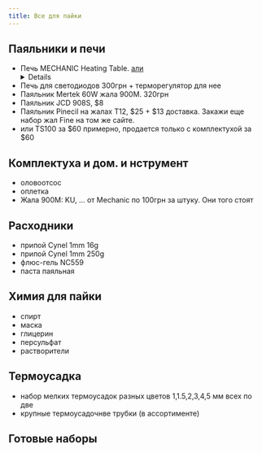 ```yaml
---
title: Все для пайки
---
```


## Паяльники и печи
- Печь MECHANIC Heating Table. [али](https://aliexpress.ru/item/1005002313668029.html) <details markdown="1">![image](https://user-images.githubusercontent.com/17731587/143229942-a8c359f7-3ab1-4dfa-bebd-3502b1f2c7b4.png)</detalis>
- Печь для светодиодов 300грн + терморегулятор для нее
- Паяльник Mertek 60W жала 900M. 320грн
- Паяльник JCD 908S, $8
- Паяльник Pinecil на жалах Т12, $25 + $13 доставка. Закажи еще набор жал Fine на том же сайте.
- или TS100 за $60 примерно, продается только с комплектухой за $60


## Комплектуха и дом. и нструмент
- оловоотсос
- оплетка
- Жала 900M: KU, ... от Mechanic по 100грн за штуку. Они того стоят


## Расходники
- припой Cynel 1mm 16g
- припой Cynel 1mm 250g
- флюс-гель NC559
- паста паяльная


## Химия для пайки
- спирт
- маска
- глицерин
- персульфат
- растворители


## Термоусадка
- набор мелких термоусадок разных цветов 1,1.5,2,3,4,5 мм всех по две
- крупные термоусадочнве трубки (в ассортименте)


## Готовые наборы





